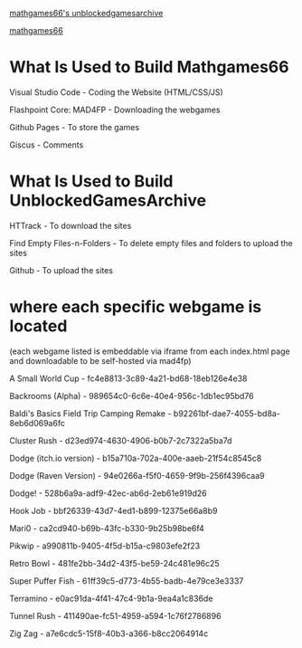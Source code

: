 [mathgames66's unblockedgamesarchive](https://github.com/mathgames66.github.io/releases)

[mathgames66](https://mathgames66.github.io)


# What Is Used to Build Mathgames66

Visual Studio Code - Coding the Website (HTML/CSS/JS)

Flashpoint Core: MAD4FP - Downloading the webgames

Github Pages - To store the games

Giscus - Comments

# What Is Used to Build UnblockedGamesArchive

HTTrack - To download the sites

Find Empty Files-n-Folders - To delete empty files and folders to upload the sites

Github - To upload the sites




# where each specific webgame is located
(each webgame listed is embeddable via iframe from each index.html page and downloadable to be self-hosted via mad4fp)

A Small World Cup - fc4e8813-3c89-4a21-bd68-18eb126e4e38

Backrooms (Alpha) - 989654c0-6c6e-40e4-956c-1db1ec95bd76

Baldi's Basics Field Trip Camping Remake - b92261bf-dae7-4055-bd8a-8eb6d069a6fc

Cluster Rush - d23ed974-4630-4906-b0b7-2c7322a5ba7d

Dodge (itch.io version) - b15a710a-702a-400e-aaeb-21f54c8545c8

Dodge (Raven Version) - 94e0266a-f5f0-4659-9f9b-256f4396caa9

Dodge! - 528b6a9a-adf9-42ec-ab6d-2eb61e919d26

Hook Job - bbf26339-43d7-4ed1-b899-12375e66a8b9 

Mari0 - ca2cd940-b69b-43fc-b330-9b25b98be6f4

Pikwip - a990811b-9405-4f5d-b15a-c9803efe2f23

Retro Bowl - 481fe2bb-34d2-43f5-be59-24c481e96c25

Super Puffer Fish - 61ff39c5-d773-4b55-badb-4e79ce3e3337

Terramino - e0ac91da-4f41-47c4-9b1a-9ea4a1c836de

Tunnel Rush - 411490ae-fc51-4959-a594-1c76f2786896

Zig Zag - a7e6cdc5-15f8-40b3-a366-b8cc2064914c
